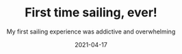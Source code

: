 ---
title: 'First time sailing, ever!'
subtitle: My first sailing experience was addictive and overwhelming
date: '2021-04-17'
thumb_img_alt: lorem-ipsum
excerpt: lorem-ipsum
hide_header: false
template: post
---